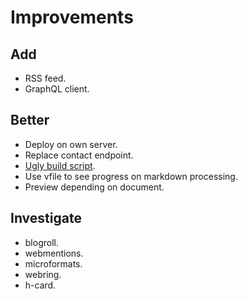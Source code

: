 # Improvements

## Add
* RSS feed.
* GraphQL client.

## Better
* Deploy on own server.
* Replace contact endpoint.
* [Ugly build script](https://github.com/NormanPerrin/nperrin/blob/master/buid.sh).
* Use vfile to see progress on markdown processing.
* Preview depending on document.

## Investigate
* blogroll.
* webmentions.
* microformats.
* webring.
* h-card.
